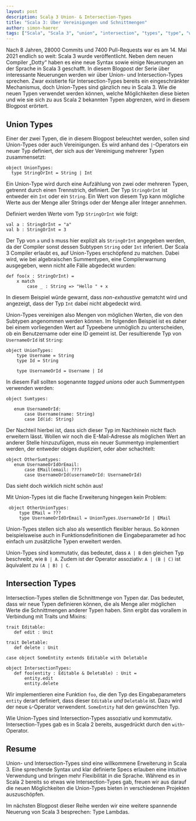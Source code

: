 ```yaml
---
layout: post
description: Scala 3 Union- & Intersection-Types
title: "Scala 3: Über Vereinigungen und Schnittmengen"
author: simon-haerer
tags: ["Scala", "Scala 3", "union", "intersection", "types", "type", "with"]
---
```



Nach 8 Jahren, 28000 Commits und 7400 Pull-Requests war es am 14. Mai
2021 endlich so weit: Scala 3 wurde veröffentlicht. Neben dem neuen
Compiler „Dotty“ haben es eine neue Syntax sowie einige Neuerungen an
der Sprache in Scala 3 geschafft. In diesem Blogpost der Serie über
interessante Neuerungen werden wir über Union- und Intersection-Types
sprechen. Zwar existierte für Intersection-Types bereits ein
eingeschränkter Mechanismus, doch Union-Types sind gänzlich neu in
Scala 3. Wie die neuen Typen verwendet werden können, welche
Möglichkeiten diese bieten und wie sie sich zu aus Scala 2 bekannten
Typen abgrenzen, wird in diesem Blogpost erörtert.

<!-- more start -->

## Union Types

Einer der zwei Typen, die in diesem Blogpost beleuchtet werden, sollen
sind Union-Types oder auch Vereinigungen. Es wird anhand des
`|`-Operators ein neuer Typ definiert, der sich aus der Vereinigung
mehrerer Typen zusammensetzt:

    object UnionTypes:
      type StringOrInt = String | Int


Ein Union-Type wird durch eine Aufzählung von zwei oder mehreren
Typen, getrennt durch einen Trennstrich, definiert. Der Typ
`StringOrInt` ist entweder ein `Int` oder ein `String`. Ein Wert von
diesem Typ kann mögliche Werte aus der Menge aller Strings oder der
Menge aller Integer annehmen.

Definiert werden Werte vom Typ `StringOrInt` wie folgt:

    val a : StringOrInt = "a"
    val b : StringOrInt = 3

Der Typ von `a` und `b` muss hier explizit als `StringOrInt` angegeben
werden, da der Compiler sonst dessen Subtypen `String` oder `Int`
inferiert. Der Scala 3 Compiler erlaubt es, auf Union-Types
erschöpfend zu matchen. Dabei wird, wie bei algebraischen Summentypen,
eine Compilerwarnung ausgegeben, wenn nicht alle Fälle abgedeckt
wurden:

    def foo(x : StringOrInt) =
        x match
            case _ : String => "Hello " + x



In diesem Beispiel würde gewarnt, dass _non-exhaustive_ gematcht wird und
angezeigt, dass der Typ `Int` dabei nicht abgedeckt wird. 
    
Union-Types vereinigen also Mengen von möglichen Werten, die von den
Subtypen angenommen werden können. Im folgenden Beispiel ist es daher
bei einem vorliegenden Wert auf Typeebene unmöglich zu unterscheiden,
ob ein Benutzername oder eine ID gemeint ist. Der resultierende Typ
von `UsernameOrId` ist `String`:

    object UnionTypes:
        type Username = String
        type Id = String

        type UsernameOrId = Username | Id


In diesem Fall sollten sogenannte _tagged unions_ oder auch
Summentypen verwenden werden:

    object Sumtypes:

       enum UsernameOrId:
           case Username(name: String)
           case Id(id: String)


Der Nachteil hierbei ist, dass sich dieser Typ im Nachhinein nicht
flach erweitern lässt. Wollen wir noch die E-Mail-Adresse als
möglichen Wert an anderer Stelle hinzuzufügen, muss ein neuer
Summentyp implementiert werden, der entweder obiges dupliziert, oder
aber schachtelt:

    object OtherSumtypes:
       enum UsernameOrIdOrEmail:
           case EMail(email: ???)
           case UsernameOrId(usernameOrId: UsernameOrId)
    

 Das sieht doch wirklich nicht schön aus! 

 Mit Union-Types ist die flache Erweiterung hingegen kein Problem:

     object OtherUnionTypes:
         type EMail = ???
         type UsernameOrIdOrEmail = UnionTypes.UsernameOrId | EMail

 Union-Types stellen sich also als wesentlich flexibler heraus. So
 können beispielsweise auch in Funktionsdefinitionen die
 Eingabeparameter ad hoc einfach um zusätzliche Typen erweitert werden.

 Union-Types sind kommutativ, das bedeutet, dass `A | B` den gleichen
 Typ beschreibt, wie `B | A`. Zudem ist der Operator assoziativ: `A |
 (B | C)` ist äquivalent zu `(A | B) | C`.


## Intersection Types

Intersection-Types stellen die Schnittmenge von Typen dar. Das
bedeutet, dass wir neue Typen definieren können, die als Menge aller
möglichen Werte die Schnittmengen anderer Typen haben. Sinn ergibt das
vorallem in Verbindung mit Traits und Mixins:


    trait Editable:
       def edit : Unit
    
    trait Deletable:
       def delete : Unit
    
    case object SomeEntity extends Editable with Deletable
    
    object IntersectionTypes:
       def foo(entity : Editable & Deletable) : Unit =
           entity.edit
           entity.delete

Wir implementieren eine Funktion `foo`, die den Typ des
Eingabeparameters `entity` derart definiert, dass dieser `Editable`
_und_ `Deletable` ist. Dazu wird der neue `&`-Operator
verwendent. `SomeEntity` hat den gewünschten Typ.

Wie Union-Types sind Intersection-Types assoziativ und
kommutativ. Intersection-Types gab es in Scala 2 bereits, ausgedrückt
durch den `with`-Operator. 


## Resume

Union- und Intersection-Types sind eine willkommene Erweiterung in
Scala 3. Eine sprechende Syntax und klar definierte Specs 
erlauben eine intuitive Verwendung und bringen mehr Flexibilität in
die Sprache. Während es in Scala 2 bereits so etwas wie
Intersection-Types gab, freuen wir aus darauf die neuen Möglichkeiten
die Union-Types bieten in verschiedenen Projekten auszuschöpfen.

Im nächsten Blogpost dieser Reihe werden wir eine weitere spannende
Neuerung von Scala 3 besprechen: Type Lambdas.
